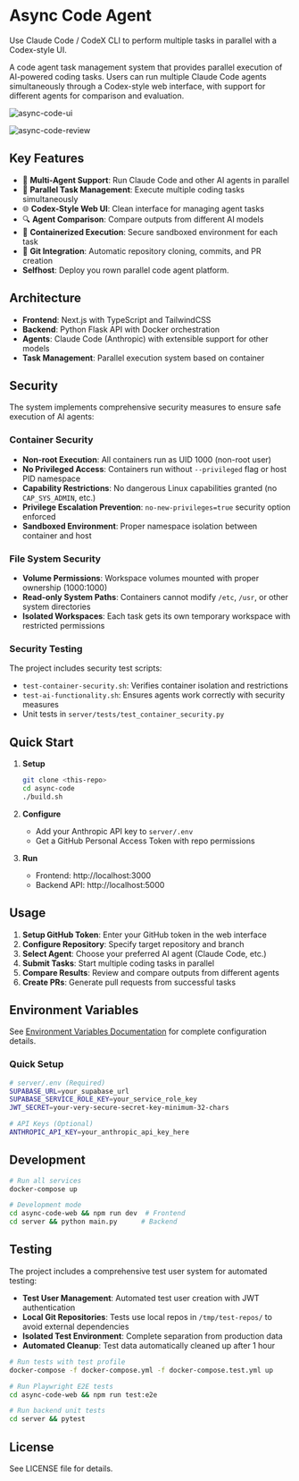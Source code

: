 # Async Code Agent

Use Claude Code / CodeX CLI to perform multiple tasks in parallel with a Codex-style UI.

A code agent task management system that provides parallel execution of AI-powered coding tasks. Users can run multiple Claude Code agents simultaneously through a Codex-style web interface, with support for different agents for comparison and evaluation.

![async-code-ui](https://github.com/user-attachments/assets/e490c605-681a-4abb-a440-323e15f1a90d)


![async-code-review](https://github.com/user-attachments/assets/bbf71c82-636c-487b-bb51-6ad0b393c2ef)


## Key Features

- 🤖 **Multi-Agent Support**: Run Claude Code and other AI agents in parallel
- 🔄 **Parallel Task Management**: Execute multiple coding tasks simultaneously  
- 🌐 **Codex-Style Web UI**: Clean interface for managing agent tasks
- 🔍 **Agent Comparison**: Compare outputs from different AI models
- 🐳 **Containerized Execution**: Secure sandboxed environment for each task
- 🔗 **Git Integration**: Automatic repository cloning, commits, and PR creation
- **Selfhost**: Deploy you rown parallel code agent platform.

## Architecture

- **Frontend**: Next.js with TypeScript and TailwindCSS
- **Backend**: Python Flask API with Docker orchestration
- **Agents**: Claude Code (Anthropic) with extensible support for other models
- **Task Management**: Parallel execution system based on container

## Security

The system implements comprehensive security measures to ensure safe execution of AI agents:

### Container Security
- **Non-root Execution**: All containers run as UID 1000 (non-root user)
- **No Privileged Access**: Containers run without `--privileged` flag or host PID namespace
- **Capability Restrictions**: No dangerous Linux capabilities granted (no `CAP_SYS_ADMIN`, etc.)
- **Privilege Escalation Prevention**: `no-new-privileges=true` security option enforced
- **Sandboxed Environment**: Proper namespace isolation between container and host

### File System Security
- **Volume Permissions**: Workspace volumes mounted with proper ownership (1000:1000)
- **Read-only System Paths**: Containers cannot modify `/etc`, `/usr`, or other system directories
- **Isolated Workspaces**: Each task gets its own temporary workspace with restricted permissions

### Security Testing
The project includes security test scripts:
- `test-container-security.sh`: Verifies container isolation and restrictions
- `test-ai-functionality.sh`: Ensures agents work correctly with security measures
- Unit tests in `server/tests/test_container_security.py`

## Quick Start

1. **Setup**
   ```bash
   git clone <this-repo>
   cd async-code
   ./build.sh
   ```

2. **Configure**
   - Add your Anthropic API key to `server/.env`
   - Get a GitHub Personal Access Token with repo permissions

3. **Run**
   - Frontend: http://localhost:3000
   - Backend API: http://localhost:5000

## Usage

1. **Setup GitHub Token**: Enter your GitHub token in the web interface
2. **Configure Repository**: Specify target repository and branch
3. **Select Agent**: Choose your preferred AI agent (Claude Code, etc.)
4. **Submit Tasks**: Start multiple coding tasks in parallel
5. **Compare Results**: Review and compare outputs from different agents
6. **Create PRs**: Generate pull requests from successful tasks

## Environment Variables

See [Environment Variables Documentation](docs/ENVIRONMENT_VARIABLES.md) for complete configuration details.

### Quick Setup

```bash
# server/.env (Required)
SUPABASE_URL=your_supabase_url
SUPABASE_SERVICE_ROLE_KEY=your_service_role_key
JWT_SECRET=your-very-secure-secret-key-minimum-32-chars

# API Keys (Optional)
ANTHROPIC_API_KEY=your_anthropic_api_key_here
```


## Development

```bash
# Run all services
docker-compose up

# Development mode
cd async-code-web && npm run dev  # Frontend
cd server && python main.py      # Backend
```

## Testing

The project includes a comprehensive test user system for automated testing:

- **Test User Management**: Automated test user creation with JWT authentication
- **Local Git Repositories**: Tests use local repos in `/tmp/test-repos/` to avoid external dependencies
- **Isolated Test Environment**: Complete separation from production data
- **Automated Cleanup**: Test data automatically cleaned up after 1 hour

```bash
# Run tests with test profile
docker-compose -f docker-compose.yml -f docker-compose.test.yml up

# Run Playwright E2E tests
cd async-code-web && npm run test:e2e

# Run backend unit tests
cd server && pytest
```


## License

See LICENSE file for details.

